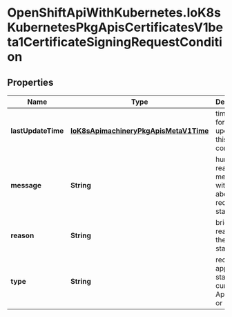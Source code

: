 # OpenShiftApiWithKubernetes.IoK8sKubernetesPkgApisCertificatesV1beta1CertificateSigningRequestCondition

## Properties
Name | Type | Description | Notes
------------ | ------------- | ------------- | -------------
**lastUpdateTime** | [**IoK8sApimachineryPkgApisMetaV1Time**](IoK8sApimachineryPkgApisMetaV1Time.md) | timestamp for the last update to this condition | [optional] 
**message** | **String** | human readable message with details about the request state | [optional] 
**reason** | **String** | brief reason for the request state | [optional] 
**type** | **String** | request approval state, currently Approved or Denied. | 


